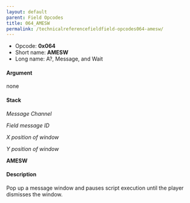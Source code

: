 ```yaml
---
layout: default
parent: Field Opcodes
title: 064_AMESW
permalink: /technicalreferencefieldfield-opcodes064-amesw/
---
```


-   Opcode: **0x064**
-   Short name: **AMESW**
-   Long name: A?, Message, and Wait

#### Argument

none

#### Stack

  
*Message Channel*

*Field message ID*

*X position of window*

*Y position of window*

**AMESW**

#### Description

Pop up a message window and pauses script execution until the player dismisses the window.

